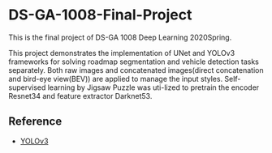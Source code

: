 # DS-GA-1008-Final-Project

This is the final project of DS-GA 1008 Deep Learning 2020Spring.

This project demonstrates the implementation of UNet and YOLOv3 frameworks for solving roadmap segmentation and vehicle detection tasks separately. 
Both raw images and concatenated images(direct concatenation and bird-eye view(BEV)) are applied to manage the input styles.
Self-supervised learning by Jigsaw Puzzle was uti-lized to pretrain the encoder Resnet34 and feature extractor Darknet53.

## Reference
* [YOLOv3](https://github.com/eriklindernoren/PyTorch-YOLOv3)
